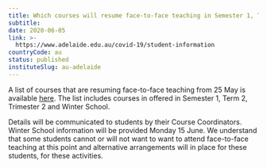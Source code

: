 ```yaml
---
title: Which courses will resume face-to-face teaching in Semester 1, Term 2 and Trimester 2?
subtitle: 
date: 2020-06-05
link: >-
  https://www.adelaide.edu.au/covid-19/student-information
countryCode: au
status: published
instituteSlug: au-adelaide
---
```

A list of courses that are resuming face-to-face teaching from 25 May is available [here](https://www.adelaide.edu.au/covid-19/resumption-of-face-to-face-teaching). The list includes courses in offered in Semester 1, Term 2, Trimester 2 and Winter School.  

Details will be communicated to students by their Course Coordinators. Winter School information will be provided Monday 15 June.  We understand that some students cannot or will not want to want to attend face-to-face teaching at this point and alternative arrangements will in place for these students, for these activities.

